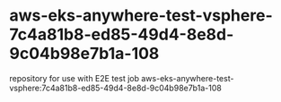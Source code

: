 # aws-eks-anywhere-test-vsphere-7c4a81b8-ed85-49d4-8e8d-9c04b98e7b1a-108
repository for use with E2E test job aws-eks-anywhere-test-vsphere:7c4a81b8-ed85-49d4-8e8d-9c04b98e7b1a-108
